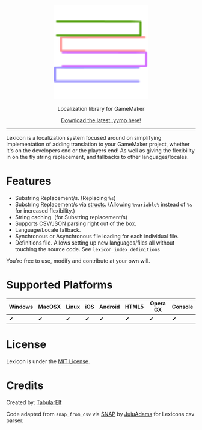 ﻿<center>
<img src="./assets/logo.svg" style="width:250px;height:250px;">
<p>Localization library for GameMaker<br>

[Download the latest .yymp here!](https://github.com/tabularelf/Lexicon/releases)

</center>

---

Lexicon is a localization system focused around on simplifying implementation of adding translation to your GameMaker project, whether it's on the developers end or the players end! As well as giving the flexibility in on the fly string replacement, and fallbacks to other languages/locales.

# Features

* Substring Replacement/s. (Replacing `%s`)
* Substring Replacement/s via [structs](general?id=lexicon_text_structtextentry-struct). (Allowing `%variable%` instead of `%s` for increased flexibility.)
* String caching. (for Substring replacement/s)
* Supports CSV/JSON parsing right out of the box.
* Language/Locale fallback.
* Synchronous or Asynchronous file loading for each individual file.
* Definitions file. Allows setting up new languages/files all without touching the source code. See `lexicon_index_definitions`

You're free to use, modify and contribute at your own will.

# Supported Platforms

|  Windows  |  MacOSX  |  Linux  |  iOS  |  Android  |  HTML5  |  Opera GX  |  Console  |
| --- | --- | --- | --- | --- | --- | --- | --- |
| ✔ | ✔ | ✔ | ✔ | ✔ | ✔ | ✔ | ✔ |

# License

Lexicon is under the [MIT License](https://github.com/tabularelf/Lexicon/blob/main/LICENSE).

# Credits

Created by: [TabularElf](https://github.com/TabularElf)

Code adapted from `snap_from_csv` via [SNAP](https://github.com/jujuadams/snap) by [JujuAdams](https://github.com/jujuadams) for Lexicons csv parser.